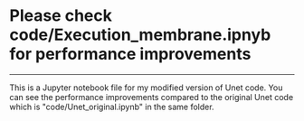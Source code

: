 # Please check code/Execution_membrane.ipnyb for performance improvements
---------------------------------------------------------------------
This is a Jupyter notebook file for my modified version of Unet code. You can see the performance improvements compared to the original Unet code which is "code/Unet_original.ipynb" in the same folder.
